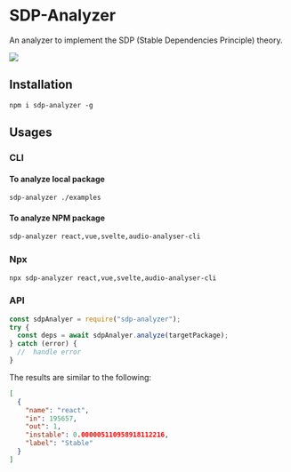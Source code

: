 # SDP-Analyzer

An analyzer to implement the SDP (Stable Dependencies Principle) theory.

![](https://narol-blog.oss-cn-beijing.aliyuncs.com/blog-img/202405182335650.png)

## Installation

```
npm i sdp-analyzer -g
```

## Usages

### CLI

#### To analyze local package

```bash
sdp-analyzer ./examples
```

#### To analyze NPM package

```bash
sdp-analyzer react,vue,svelte,audio-analyser-cli
```

### Npx

```bash
npx sdp-analyzer react,vue,svelte,audio-analyser-cli
```

### API

```javascript
const sdpAnalyer = require("sdp-analyzer");
try {
  const deps = await sdpAnalyer.analyze(targetPackage);
} catch (error) {
  //  handle error
}
```

The results are similar to the following:

```json
[
  {
    "name": "react",
    "in": 195657,
    "out": 1,
    "instable": 0.000005110958918112216,
    "label": "Stable"
  }
]
```
